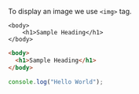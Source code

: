 To display an image we use `<img>` tag.

```
<body>
    <h1>Sample Heading</h1>
</body>
```

```html
<body>
  <h1>Sample Heading</h1>
</body>
```

```javascript
console.log("Hello World");
```
